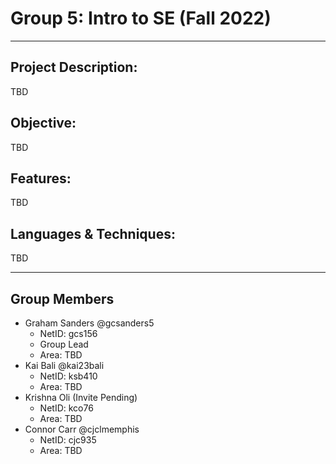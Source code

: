 # Group 5: Intro to SE (Fall 2022)
---
## Project Description:
TBD
## Objective:
TBD
## Features:
TBD
## Languages & Techniques:
TBD

---
## Group Members
* Graham Sanders @gcsanders5
  - NetID: gcs156
  - Group Lead
  - Area: TBD
* Kai Bali @kai23bali
  - NetID: ksb410
  - Area: TBD
* Krishna Oli (Invite Pending)
  - NetID: kco76
  - Area: TBD
* Connor Carr @cjclmemphis
  - NetID: cjc935
  - Area: TBD
